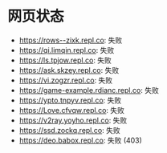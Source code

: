 # 网页状态
- https://rows--zixk.repl.co: 失败
- https://qi.limqin.repl.co: 失败
- https://ls.tpjow.repl.co: 失败
- https://ask.skzey.repl.co: 失败
- https://vi.zogzr.repl.co: 失败
- https://game-example.rdianc.repl.co: 失败
- https://ypto.tnpyv.repl.co: 失败
- https://Love.cfvqw.repl.co: 失败
- https://v2ray.yoyho.repl.co: 失败
- https://ssd.zockq.repl.co: 失败
- https://deo.babox.repl.co: 失败 (403)
